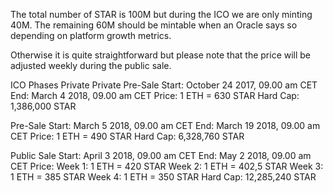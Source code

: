 The total number of STAR is 100M but during the ICO we are only minting 40M. The remaining 60M should be mintable when an Oracle says so depending on platform growth metrics.

Otherwise it is quite straightforward but please note that the price will be adjusted weekly during the public sale. 

ICO Phases
Private Private Pre-Sale
Start: October 24 2017, 09.00 am CET
End: March 4 2018, 09.00 am CET
Price: 1 ETH = 630 STAR
Hard Cap: 1,386,000 STAR

Pre-Sale
Start: March 5 2018, 09.00 am CET
End: March 19 2018, 09.00 am CET
Price: 1 ETH = 490 STAR
Hard Cap: 6,328,760 STAR

Public Sale
Start: April 3 2018, 09.00 am CET
End: May 2 2018, 09.00 am CET
Price: Week 1: 1 ETH = 420 STAR
Week 2: 1 ETH = 402,5 STAR
Week 3: 1 ETH = 385 STAR
Week 4: 1 ETH = 350 STAR
Hard Cap: 12,285,240 STAR
